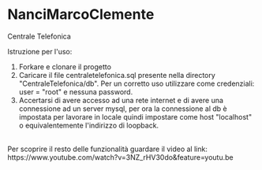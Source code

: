 # NanciMarcoClemente
Centrale Telefonica

Istruzione per l'uso:
<ol>
<li> Forkare e clonare il progetto </li>
<li> Caricare il file centraletelefonica.sql presente nella directory "CentraleTelefonica/db". Per un corretto uso utilizzare come credenziali:
user = "root" e nessuna password. </li>
<li>Accertarsi di avere accesso ad una rete internet e di avere una connessione ad un server mysql, per ora la connessione al db
è impostata per lavorare in locale quindi impostare come host "localhost" o equivalentemente l'indirizzo di loopback.</li>
</ol>
<br>
Per scoprire il resto delle funzionalità guardare il video al link: https://www.youtube.com/watch?v=3NZ_rHV30do&feature=youtu.be
  
